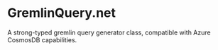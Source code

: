 # GremlinQuery.net
A strong-typed gremlin query generator class, compatible with Azure CosmosDB capabilities.

